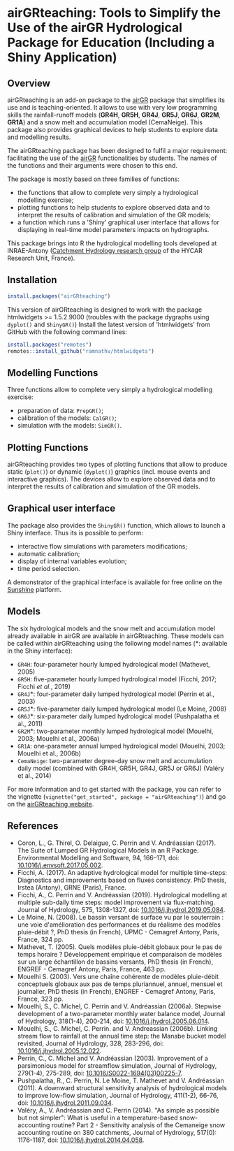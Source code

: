 
# airGRteaching: Tools to Simplify the Use of the airGR Hydrological Package for Education (Including a Shiny Application)

## Overview

airGRteaching is an add-on package to the [airGR](https://CRAN.R-project.org/package=airGR) package that simplifies its use and is teaching-oriented.
It allows to use with very low programming skills the rainfall-runoff models (**GR4H**, **GR5H**, **GR4J**, **GR5J**, **GR6J**, **GR2M**, **GR1A**) and a snow melt and accumulation model (CemaNeige). This package also provides graphical devices to help students to explore data and modelling results.

The airGRteaching package has been designed to fulfil a major requirement: facilitating the use of the [airGR](https://CRAN.R-project.org/package=airGR) functionalities by students. The names of the functions and their arguments were chosen to this end. 

The package is mostly based on three families of functions:

- the functions that allow to complete very simply a hydrological modelling exercise;
- plotting functions to help students to explore observed data and to interpret the results of calibration and simulation of the GR models;
- a function which runs a 'Shiny' graphical user interface that allows for displaying in real-time model parameters impacts on hydrographs.

This package brings into R the hydrological modelling tools developed at INRAE-Antony ([Catchment Hydrology research group](https://webgr.inrae.fr/en/home/) of the HYCAR Research Unit, France).


## Installation

``` r
install.packages("airGRteaching")
```

This version of airGRteaching is designed to work with the package htmlwidgets >= 1.5.2.9000 (troubles with the package dygraphs using `dyplot()` and `ShinyGR()`)
Install the latest version of 'htmlwidgets' from GitHub with the following command lines:

``` r
install.packages("remotes")
remotes::install_github("ramnathv/htmlwidgets")
``` 


## Modelling Functions

Three functions allow to complete very simply a hydrological modelling exercise:

- preparation of data: `PrepGR()`;
- calibration of the models: `CalGR()`;
- simulation with the models: `SimGR()`.



## Plotting Functions

airGRteaching provides two types of plotting functions that allow to produce static (`plot()`) or dynamic (`dyplot()`) graphics (incl. mouse events and interactive graphics).
The devices allow to explore observed data and to interpret the results of calibration and simulation of the GR models.



## Graphical user interface

The package also provides the `ShinyGR()` function, which allows to launch a Shiny interface. Thus its is possible to perform:

- interactive flow simulations with parameters modifications;
- automatic calibration;
- display of internal variables evolution;
- time period selection.

A demonstrator of the graphical interface is available for free online on the [Sunshine](https://sunshine.inrae.fr/) platform.


## Models

The six hydrological models and the snow melt and accumulation model already available in airGR are available in airGRteaching.
These models can be called within airGRteaching using the following model names (&#42;: available in the Shiny interface): 

- `GR4H`: four-parameter hourly lumped hydrological model (Mathevet, 2005)
- `GR5H`: five-parameter hourly lumped hydrological model (Ficchi, 2017; Ficchi *et al.*, 2019)
- `GR4J`&#42;: four-parameter daily lumped hydrological model (Perrin et al., 2003)
- `GR5J`&#42;: five-parameter daily lumped hydrological model (Le Moine, 2008)
- `GR6J`&#42;: six-parameter daily lumped hydrological model (Pushpalatha et al., 2011)
- `GR2M`&#42;: two-parameter monthly lumped hydrological model (Mouelhi, 2003; Mouelhi et al., 2006a)
- `GR1A`: one-parameter annual lumped hydrological model (Mouelhi, 2003; Mouelhi et al., 2006b)
- `CemaNeige`: two-parameter degree-day snow melt and accumulation daily model (combined with GR4H, GR5H, GR4J, GR5J or GR6J) (Valéry et al., 2014)


For more information and to get started with the package, you can refer to the vignette (`vignette("get_started", package = "airGRteaching")`) and go on the [airGRteaching website](https://hydrogr.github.io/airGRteaching/).


## References

- Coron, L., G. Thirel, O. Delaigue, C. Perrin and V. Andréassian (2017). The Suite of Lumped GR Hydrological Models in an R Package. Environmental Modelling and Software, 94, 166–171, doi: [10.1016/j.envsoft.2017.05.002](https://www.doi.org/10.1016/j.envsoft.2017.05.002).
- Ficchi, A. (2017). An adaptive hydrological model for multiple time-steps: Diagnostics and improvements based on fluxes consistency. PhD thesis, Irstea (Antony), GRNE (Paris), France.
- Ficchi, A., C. Perrin and V. Andréassian (2019). Hydrological modelling at multiple sub-daily time steps: model improvement via flux-matching. Journal of Hydrology, 575, 1308-1327, doi: [10.1016/j.jhydrol.2019.05.084](https://www.doi.org/10.1016/j.jhydrol.2019.05.084).
- Le Moine, N. (2008). Le bassin versant de surface vu par le souterrain : une voie d'amélioration des performances et du réalisme des modèles pluie-débit ?, PhD thesis (in French), UPMC - Cemagref Antony, Paris, France, 324 pp.
- Mathevet, T. (2005). Quels modèles pluie-débit globaux pour le pas de temps horaire ? Développement empirique et comparaison de modèles sur un large échantillon de bassins versants, PhD thesis (in French), ENGREF - Cemagref Antony, Paris, France, 463 pp.
- Mouelhi S. (2003). Vers une chaîne cohérente de modèles pluie-débit conceptuels globaux aux pas de temps pluriannuel, annuel, mensuel et journalier, PhD thesis (in French), ENGREF - Cemagref Antony, Paris, France, 323 pp.
- Mouelhi, S., C. Michel, C. Perrin and V. Andréassian (2006a). Stepwise development of a two-parameter monthly water balance model, Journal of Hydrology, 318(1-4), 200-214, doi: [10.1016/j.jhydrol.2005.06.014](https://www.doi.org/10.1016/j.jhydrol.2005.06.014).
- Mouelhi, S., C. Michel, C. Perrin. and V. Andreassian (2006b). Linking stream flow to rainfall at the annual time step: the Manabe bucket model revisited, Journal of Hydrology, 328, 283-296, doi: [10.1016/j.jhydrol.2005.12.022](https://www.doi.org/10.1016/j.jhydrol.2005.12.022).
- Perrin, C., C. Michel and V. Andréassian (2003). Improvement of a parsimonious model for streamflow simulation, Journal of Hydrology, 279(1-4), 275-289, doi: [10.1016/S0022-1694(03)00225-7](https://www.doi.org/10.1016/S0022-1694(03)00225-7).
- Pushpalatha, R., C. Perrin, N. Le Moine, T. Mathevet and V. Andréassian (2011). A downward structural sensitivity analysis of hydrological models to improve low-flow simulation, Journal of Hydrology, 411(1-2), 66-76, doi: [10.1016/j.jhydrol.2011.09.034](https://www.doi.org/10.1016/j.jhydrol.2011.09.034).
- Valéry, A., V. Andréassian and C. Perrin (2014). "As simple as possible but not simpler": What is useful in a temperature-based snow-accounting routine? Part 2 - Sensitivity analysis of the Cemaneige snow accounting routine on 380 catchments, Journal of Hydrology, 517(0): 1176-1187, doi: [10.1016/j.jhydrol.2014.04.058](https://www.doi.org/10.1016/j.jhydrol.2014.04.058).



